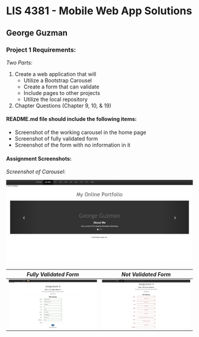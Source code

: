 # LIS 4381 - Mobile Web App Solutions

## George Guzman

### Project 1 Requirements:

*Two Parts:*

1. Create a web application that will
    * Utilize a Bootstrap Carousel 
    * Create a form that can validate
    * Include pages to other projects
    * Utilize the local repository
2. Chapter Questions (Chapter 9, 10, & 19)

#### README.md file should include the following items:

* Screenshot of the working carousel in the home page
* Screenshot of fully validated form
* Screenshot of the form with no information in it


#### Assignment Screenshots:


*Screenshot of Carousel*:

![Carousel](img/carousel.png)

| *Fully Validated Form* | *Not Validated Form* |
| ----------------- | ----------------- |
|![Validated](img/yes.png)      | ![Not Validated](img/no.png)      |

